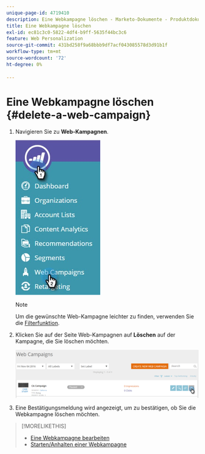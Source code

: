 ```yaml
---
unique-page-id: 4719410
description: Eine Webkampagne löschen - Marketo-Dokumente - Produktdokumentation
title: Eine Webkampagne löschen
exl-id: ec81c3c0-5822-4df4-b9ff-5635f44bc3c6
feature: Web Personalization
source-git-commit: 431bd258f9a68bbb9df7acf043085578d3d91b1f
workflow-type: tm+mt
source-wordcount: '72'
ht-degree: 0%

---
```


# Eine Webkampagne löschen {#delete-a-web-campaign}

1. Navigieren Sie zu **Web-Kampagnen**.

   ![](assets/web-campaigns-hand-3.jpg)

   >[!NOTE]
   >
   >Um die gewünschte Web-Kampagne leichter zu finden, verwenden Sie die [Filterfunktion](/help/marketo/product-docs/web-personalization/working-with-web-campaigns/filter-web-campaigns.md).

1. Klicken Sie auf der Seite Web-Kampagnen auf **Löschen** auf der Kampagne, die Sie löschen möchten.

   ![](assets/web-campaigns-1-delete-hand-1.png)

1. Eine Bestätigungsmeldung wird angezeigt, um zu bestätigen, ob Sie die Webkampagne löschen möchten.

>[!MORELIKETHIS]
>
>* [Eine Webkampagne bearbeiten](/help/marketo/product-docs/web-personalization/working-with-web-campaigns/edit-an-existing-web-campaign.md)
>* [Starten/Anhalten einer Webkampagne](/help/marketo/product-docs/web-personalization/working-with-web-campaigns/launch-pause-a-web-campaign.md)
